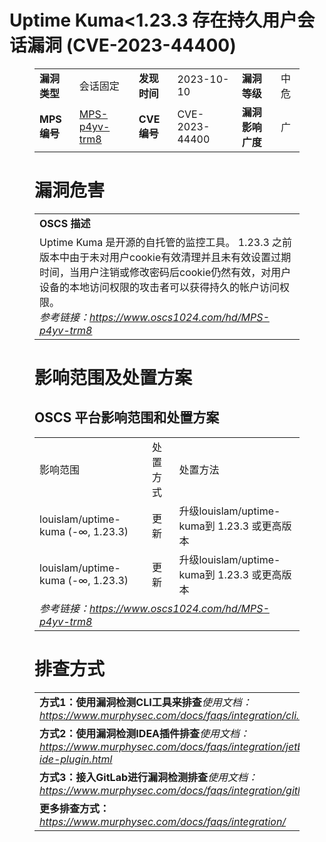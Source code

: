 # Uptime Kuma<1.23.3 存在持久用户会话漏洞 (CVE-2023-44400)
<figure class="wp-block-table">
    <table>
        <tbody>
        <tr>
            <td><strong>漏洞类型</strong></td>
            <td>会话固定</td>
            <td><strong>发现时间</strong></td>
            <td>2023-10-10</td>
            <td><strong>漏洞等级</strong></td>
            <td>中危</td>
        </tr>
        <tr>
            <td><strong>MPS编号</strong></td>
            <td><a href="https://www.oscs1024.com/hd/MPS-p4yv-trm8">MPS-p4yv-trm8</a></td>
            <td><strong>CVE编号</strong></td>
            <td>CVE-2023-44400</td>
            <td><strong>漏洞影响广度</strong></td>
            <td>广</td>
        </tr>
        </tbody>
    </table>
</figure>


<figure class="wp-block-table">
    <h1 class="wp-block-heading">漏洞危害</h1>
    <table>
        <tbody>
        <tr>
            <td><strong>OSCS 描述</strong></td>
        </tr>
        <tr>
            <td>Uptime Kuma 是开源的自托管的监控工具。
1.23.3 之前版本中由于未对用户cookie有效清理并且未有效设置过期时间，当用户注销或修改密码后cookie仍然有效，对用户设备的本地访问权限的攻击者可以获得持久的帐户访问权限。<br><em>参考链接：<a
                    href="https://www.oscs1024.com/hd/MPS-p4yv-trm8">https://www.oscs1024.com/hd/MPS-p4yv-trm8</a></em>
            </td>
        </tr>
        </tbody>
    </table>
</figure>


<figure class="wp-block-table alignleft">
    <h1 class="wp-block-heading">影响范围及处置方案</h1>
    <h2 class="wp-block-heading"><strong>OSCS</strong> <strong>平台影响范围和处置方案</strong></h2>
    <table>
        <tbody>
        <tr>
            <td>影响范围</td>
            <td>处置方式</td>
            <td>处置方法</td>
        </tr>
        <tr><td rowspan="1">louislam/uptime-kuma (-∞, 1.23.3)</td><td>更新</td><td>升级louislam/uptime-kuma到 1.23.3 或更高版本</td></tr><tr><td rowspan="1">louislam/uptime-kuma (-∞, 1.23.3)</td><td>更新</td><td>升级louislam/uptime-kuma到 1.23.3 或更高版本</td></tr>
        <tr>
            <td colspan="3"><em>参考链接：</em><em><a
                    href="https://www.oscs1024.com/hd/MPS-p4yv-trm8">https://www.oscs1024.com/hd/MPS-p4yv-trm8</a></em></td>
        </tr>
        </tbody>
    </table>
</figure>


<figure class="wp-block-table">
    <h1 class="wp-block-heading">排查方式</h1>
    <table>
        <tbody>
        <tr>
            <td><strong>方式1：使用漏洞检测CLI工具来排查</strong><em>使用文档：<a
                    href="https://www.murphysec.com/docs/faqs/integration/cli.html">https://www.murphysec.com/docs/faqs/integration/cli.html</a></em>
            </td>
        </tr>
        <tr>
            <td><strong>方式2：使用漏洞检测IDEA插件排查</strong><em>使用文档：<a
                    href="https://www.murphysec.com/docs/faqs/integration/jetbrains-ide-plugin.html">https://www.murphysec.com/docs/faqs/integration/jetbrains-ide-plugin.html</a></em>
            </td>
        </tr>
        <tr>
            <td><strong>方式3：接入GitLab进行漏洞检测排查</strong><em>使用文档：<a
                    href="https://www.murphysec.com/docs/faqs/integration/gitlab.html">https://www.murphysec.com/docs/faqs/integration/gitlab.html</a></em>
            </td>
        </tr>
        <tr>
            <td><strong>更多排查方式：</strong><em><a
                    href="https://www.murphysec.com/docs/faqs/integration/">https://www.murphysec.com/docs/faqs/integration/</a></em>
            </td>
        </tr>
        </tbody>
    </table>
</figure>